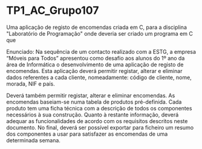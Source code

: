 # TP1_AC_Grupo107
Uma aplicação de registo de encomendas criada em C, para a disciplina "Laboratório de Programação" onde deveria ser criado um programa em C que 

Enunciado:
Na sequência de um contacto realizado com a ESTG, a empresa “Móveis para Todos”
apresentou como desafio aos alunos do 1º ano da área de Informática o desenvolvimento de
uma aplicação de registo de encomendas.
Esta aplicação deverá permitir registar, alterar e eliminar dados referentes a cada cliente,
nomeadamente: código de cliente, nome, morada, NIF e país.

Deverá também permitir registar, alterar e eliminar encomendas. As encomendas baseiam-se
numa tabela de produtos pré-definida. Cada produto tem uma ficha técnica com a descrição de
todos os componentes necessários à sua construção.
Quanto à restante informação, deverá adequar as funcionalidades de acordo com os requisitos
descritos neste documento.
No final, deverá ser possível exportar para ficheiro um resumo dos componentes a usar para
satisfazer as encomendas de uma determinada semana.
